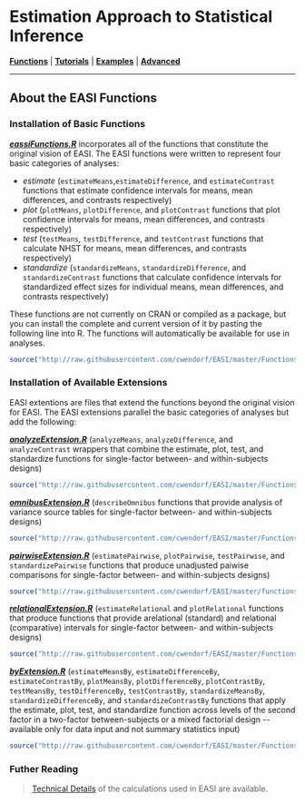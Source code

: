 # Estimation Approach to Statistical Inference

[**Functions**](../Functions) | 
[**Tutorials**](../Tutorials) | 
[**Examples**](../Examples) | 
[**Advanced**](../Advanced)

---

## About the EASI Functions

### Installation of Basic Functions

[**_eassiFunctions.R_**](./easiFunctions.R) incorporates all of the functions that constitute the original vision of EASI. The EASI functions were written to represent four basic categories of analyses:

- _estimate_ (`estimateMeans`,`estimateDifference`, and `estimateContrast` functions that estimate confidence intervals for means, mean differences, and contrasts respectively)
- _plot_ (`plotMeans`, `plotDifference`, and `plotContrast` functions that plot confidence intervals for means, mean differences, and contrasts respectively)
- _test_ (`testMeans`, `testDifference`, and `testContrast` functions that calculate NHST for means, mean differences, and contrasts respectively)
- _standardize_ (`standardizeMeans`, `standardizeDifference`, and `standardizeContrast` functions that calculate confidence intervals for standardized effect sizes for individual means, mean differences, and contrasts respectively)

These functions are not currently on CRAN or compiled as a package, but you can install the complete and current version of it by pasting the following line into R. The functions will automatically be available for use in analyses.

```r
source("http://raw.githubusercontent.com/cwendorf/EASI/master/Functions/easiFunctions.R")
```

### Installation of Available Extensions

EASI extentions are files that extend the functions beyond the original vision for EASI. The EASI extensions parallel the basic categories of analyses but add the following:

[**_analyzeExtension.R_**](./analyzeExtension.R) (`analyzeMeans`, `analyzeDifference`, and `analyzeContrast` wrappers that combine the estimate, plot, test, and standardize functions for single-factor between- and within-subjects designs)
```r
source("http://raw.githubusercontent.com/cwendorf/EASI/master/Functions/analyzeExtension.R")
```

[**_omnibusExtension.R_**](./omnibusExtension.R) (`describeOmnibus` functions that provide analysis of variance source tables for single-factor between- and within-subjects designs)
```r
source("http://raw.githubusercontent.com/cwendorf/EASI/master/Functions/omnibusExtension.R")
```

[**_pairwiseExtension.R_**](./pairwiseExtension.R) (`estimatePairwise`, `plotPairwise`, `testPairwise`, and `standardizePairwise` functions that produce unadjusted paiwise comparisons for single-factor between- and within-subjects designs)
```r
source("http://raw.githubusercontent.com/cwendorf/EASI/master/functions/pairwiseExtension.R")
```

[**_relationalExtension.R_**](./relationalExtension.R) (`estimateRelational` and `plotRelational` functions that produce functions that provide arelational (standard) and relational (comparative) intervals for single-factor between- and within-subjects designs)
```r
source("http://raw.githubusercontent.com/cwendorf/EASI/master/Functions/relationalExtension.R")
```

[**_byExtension.R_**](./byExtension.R) (`estimateMeansBy`, `estimateDifferenceBy`, `estimateContrastBy`, `plotMeansBy`, `plotDifferenceBy`, `plotContrastBy`, `testMeansBy`, `testDifferenceBy`, `testContrastBy`, `standardizeMeansBy`, `standardizeDifferenceBy`, and `standardizeContrastBy` functions that apply the estimate, plot, test, and standardize function across levels of the second factor in a two-factor between-subjects or a mixed factorial design -- available only for data input and not summary statistics input)
```r
source("http://raw.githubusercontent.com/cwendorf/EASI/master/Functions/byExtension.R")
```

### Futher Reading

> [Technical Details](./TechnicalDetails.md) of the calculations used in EASI are available.
